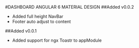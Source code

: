 #DASHBOARD ANGULAR 6 MATERIAL DESIGN
 ##Added v0.0.2
- Added full height NavBar
- Footer auto adjust to content

 ##Added v0.0.1
- Added support for ngx Toastr to appModule

